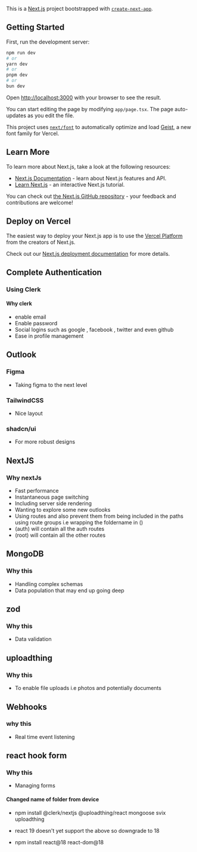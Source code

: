 This is a [Next.js](https://nextjs.org) project bootstrapped with [`create-next-app`](https://nextjs.org/docs/app/api-reference/cli/create-next-app).

## Getting Started

First, run the development server:

```bash
npm run dev
# or
yarn dev
# or
pnpm dev
# or
bun dev
```

Open [http://localhost:3000](http://localhost:3000) with your browser to see the result.

You can start editing the page by modifying `app/page.tsx`. The page auto-updates as you edit the file.

This project uses [`next/font`](https://nextjs.org/docs/app/building-your-application/optimizing/fonts) to automatically optimize and load [Geist](https://vercel.com/font), a new font family for Vercel.

## Learn More

To learn more about Next.js, take a look at the following resources:

- [Next.js Documentation](https://nextjs.org/docs) - learn about Next.js features and API.
- [Learn Next.js](https://nextjs.org/learn) - an interactive Next.js tutorial.

You can check out [the Next.js GitHub repository](https://github.com/vercel/next.js) - your feedback and contributions are welcome!

## Deploy on Vercel

The easiest way to deploy your Next.js app is to use the [Vercel Platform](https://vercel.com/new?utm_medium=default-template&filter=next.js&utm_source=create-next-app&utm_campaign=create-next-app-readme) from the creators of Next.js.

Check out our [Next.js deployment documentation](https://nextjs.org/docs/app/building-your-application/deploying) for more details.


## Complete Authentication
### Using Clerk
#### Why clerk
-  enable email
- Enable password
- Social logins such as google , facebook , twitter and even github
 - Ease in profile management

## Outlook
### Figma
- Taking figma to the next level
### TailwindCSS
- Nice layout
### shadcn/ui
- For more robust designs

## NextJS
### Why nextJs
- Fast performance
- Instantaneous page switching
- Including server side rendering
- Wanting to explore some new outlooks
- Using routes and also prevent them from being included in the paths using route groups i.e wrapping the foldername in ()
- (auth) will contain all the auth routes
- (root) will contain all the other routes 

## MongoDB
### Why this
- Handling complex schemas 
- Data population that may end up going deep

## zod
### Why this
- Data validation

## uploadthing
### Why this
- To enable file uploads i.e photos and potentially documents

## Webhooks
### why this
- Real time event listening 

## react hook form
### Why this
- Managing forms

#### Changed name of folder from device

 - npm install @clerk/nextjs @uploadthing/react mongoose svix uploadthing

 - react 19 doesn't yet support the above so downgrade to 18
 - npm install react@18 react-dom@18

